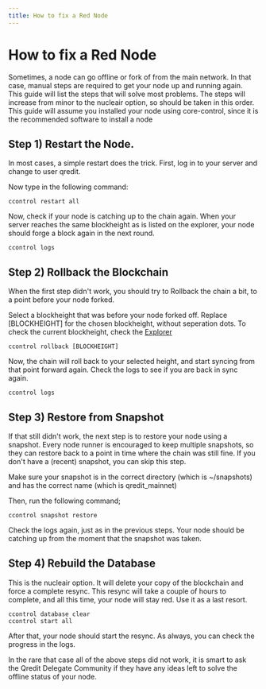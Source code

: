 ```yaml
---
title: How to fix a Red Node
---
```

# How to fix a Red Node

Sometimes, a node can go offline or fork of from the main network. In that case, manual steps are required to get your node up and running again. This guide will list the steps that will solve most problems. The steps will increase from minor to the nucleair option, so should be taken in this order.
This guide will assume you installed your node using core-control, since it is the recommended software to install a node

## Step 1) Restart the Node.

In most cases, a simple restart does the trick. First, log in to your server and change to user qredit.

Now type in the following command:
```
ccontrol restart all
```

Now, check if your node is catching up to the chain again. When your server reaches the same blockheight as is listed on the explorer, your node should forge a block again in the next round.
```
ccontrol logs
```

## Step 2) Rollback the Blockchain

When the first step didn't work, you should try to Rollback the chain a bit, to a point before your node forked. 

Select a blockheight that was before your node forked off. Replace [BLOCKHEIGHT] for the chosen blockheight, without seperation dots. To check the current blockheight, check the [Explorer](https://explorer.qredit.io)
```
ccontrol rollback [BLOCKHEIGHT]
```

Now, the chain will roll back to your selected height, and start syncing from that point forward again. Check the logs to see if you are back in sync again.
```
ccontrol logs
```

## Step 3) Restore from Snapshot

If that still didn't work, the next step is to restore your node using a snapshot. Every node runner is encouraged to keep multiple snapshots, so they can restore back to a point in time where the chain was still fine.
If you don't have a (recent) snapshot, you can skip this step.

Make sure your snapshot is in the correct directory (which is ~/snapshots) and has the correct name (which is qredit_mainnet)

Then, run the following command;
```
ccontrol snapshot restore
```

Check the logs again, just as in the previous steps. Your node should be catching up from the moment that the snapshot was taken.

## Step 4) Rebuild the Database

This is the nucleair option. It will delete your copy of the blockchain and force a complete resync. This resync will take a couple of hours to complete, and all this time, your node will stay red. Use it as a last resort.
```
ccontrol database clear
ccontrol start all
```

After that, your node should start the resync. As always, you can check the progress in the logs.

In the rare that case all of the above steps did not work, it is smart to ask the Qredit Delegate Community if they have any ideas left to solve the offline status of your node.